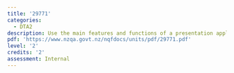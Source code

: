 ```yaml
---
title: '29771'
categories:
  - DTA2
description: Use the main features and functions of a presentation application for a purpose
pdf: 'https://www.nzqa.govt.nz/nqfdocs/units/pdf/29771.pdf'
level: '2'
credits: '2'
assessment: Internal
---
```


